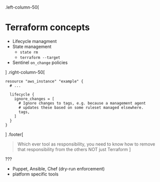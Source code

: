 .left-column-50[

# Terraform concepts

* Lifecycle managment
* State management
  * `state rm`
  * `terraform --target`
* Sentinel `on_change` policies

]
.right-column-50[
```hcl
resource "aws_instance" "example" {
  # ...

  lifecycle {
    ignore_changes = [
      # Ignore changes to tags, e.g. because a management agent
      # updates these based on some ruleset managed elsewhere.
      tags,
    ]
  }
}
```
]
.footer[
> Which ever tool as responsibility, you need to know how to remove that responsibility from the others NOT just Terraform
]

???

- Puppet, Ansible, Chef (dry-run enforcement)
- platform specific tools
